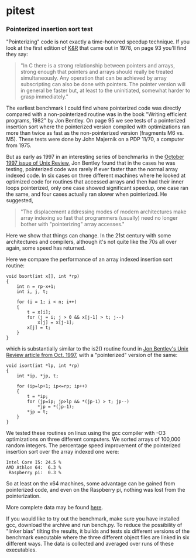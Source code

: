 # pitest
### Pointerized insertion sort test

"Pointerizing" code is not exactly a time-honored speedup technique. If you look at the first edition of [K&R](https://archive.org/details/TheCProgrammingLanguageFirstEdition) that came out in 1978, on page 93 you'll find they say:

> "In C there is a strong relationship between pointers and arrays, strong enough that pointers and arrays should really be treated simultaneously. Any operation that can be achieved by array subscripting can also be done with pointers. The pointer version will in general be faster but, at least to the uninitiated, somewhat harder to grasp immediately."

The earliest benchmark I could find where pointerized code was directly compared with a non-pointerized routine was in the book "Writing efficient programs, 1982" by Jon Bentley. On page 95 we see tests of a pointerized insertion sort where the pointerized version compiled with optimizations ran more than twice as fast as the non-pointerized version (fragments M6 vs. M5). These tests were done by John Majernik on a PDP 11/70, a computer from 1975.

But as early as 1997 in an interesting series of benchmarks in the [October 1997 issue of Unix Review](http://web.archive.org/web/20010509103120/http://www.unixreview.com/articles/1997/9710/9710expbi/expbi.htm), Jon Bentley found that in the cases he was testing, pointerized code was rarely if ever faster than the normal array indexed code. In six cases on three different machines where he looked at optimized code for routines that accessed arrays and then had their inner loops pointerized, only one case showed significant speedup, one case ran the same, and four cases actually ran slower when pointerized. He suggested, 

> "The displacement addressing modes of modern architectures make array indexing so fast that programmers (usually) need no longer bother with "pointerizing" array accesses."

Here we show that things can change. In the 21st century with some architectures and compilers, although it's not quite like the 70s all over again, some speed has returned.

Here we compare the performance of an array indexed insertion sort routine:

    void bsort(int x[], int *rp)
    { 
        int n = rp-x+1;
        int i, j, t;
 
        for (i = 1; i < n; i++) 
        {
            t = x[i];
            for (j = i; j > 0 && x[j-1] > t; j--)
                x[j] = x[j-1];
            x[j] = t;
        }
    }
    
which is substantially similar to the is2() routine found in [Jon Bentley's Unix Review article from Oct. 1997](http://web.archive.org/web/20010509103120/http://www.unixreview.com/articles/1997/9710/9710expbi/expbi.htm), with a "pointerized" version of the same:

    void isort(int *lp, int *rp)
    {
        int *ip, *jp, t;
    
        for (ip=lp+1; ip<=rp; ip++)
        {
            t = *ip;
            for (jp=ip; jp>lp && *(jp-1) > t; jp--)
                *jp = *(jp-1);
            *jp = t;
        }
    }


We tested these routines on linux using the gcc compiler with -O3 optimizations on three different computers. We sorted arrays of 100,000 random integers. The percentage speed improvement of the pointerized insertion sort over the array indexed one were:

    Intel Core I5: 24.5 %
    AMD Athlon 64:  6.3 %
     Raspberry pi:  0.3 %
 
So at least on the x64 machines, some advantage can be gained from pointerized code, and even on the Raspberry pi, nothing was lost from the pointerization.

More complete data may be found [here](https://github.com/aequorea/pisort/tree/master/bm).

If you would like to try out the benchmark, make sure you have installed gcc, download the archive and run bench.py. To reduce the possibility of "linker bias" tilting the results, it builds and tests six different versions of the benchmark executable where the three different object files are linked in six different ways. The data is collected and averaged over runs of these executables.

